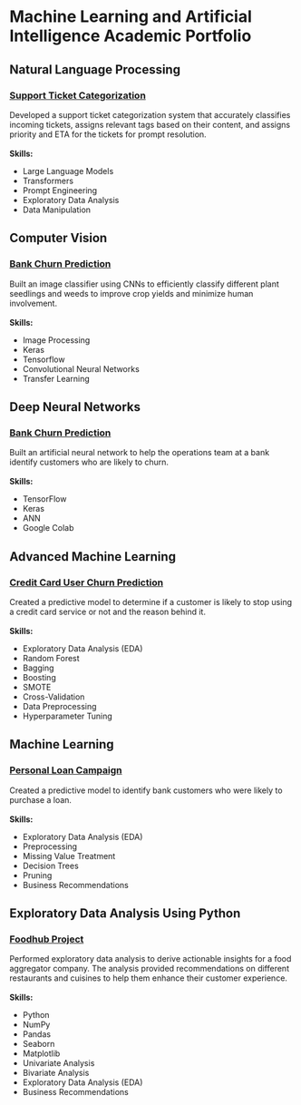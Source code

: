 # Machine Learning and Artificial Intelligence Academic Portfolio

## Natural Language Processing
### [Support Ticket Categorization](https://github.com/todd-wilson/portfolio/blob/main/support-ticket-categorization/Support_Ticket_Categorization.ipynb)
Developed a support ticket categorization system that accurately classifies incoming tickets, assigns relevant tags based on their content, and assigns priority and ETA for the tickets for prompt resolution.
<br>
<br>
**Skills:**
* Large Language Models
* Transformers
* Prompt Engineering
* Exploratory Data Analysis
* Data Manipulation

## Computer Vision
### [Bank Churn Prediction](https://github.com/todd-wilson/portfolio/blob/main/plant-seedling-classification/Plant-Seedling-Classification.ipynb)
Built an image classifier using CNNs to efficiently classify different plant seedlings and weeds to improve crop yields and minimize human involvement.
<br>
<br>
**Skills:**
* Image Processing
* Keras
* Tensorflow
* Convolutional Neural Networks
* Transfer Learning

## Deep Neural Networks
###  [Bank Churn Prediction](https://github.com/todd-wilson/portfolio/blob/main/bank-churn-prediction/Bank-Churn-Prediction.ipynb)
Built an artificial neural network to help the operations team at a bank identify customers who are likely to churn.
<br>
<br>
**Skills:**
* TensorFlow
* Keras
* ANN
* Google Colab

## Advanced Machine Learning
### [Credit Card User Churn Prediction](https://github.com/todd-wilson/portfolio/blob/main/credit-card-churn-prediction/Credit-Card-Churn-Prediction.ipynb)
Created a predictive model to determine if a customer is likely to stop using a credit card service or not and the reason behind it.
<br>
<br>
**Skills:**
* Exploratory Data Analysis (EDA)
* Random Forest
* Bagging
* Boosting
* SMOTE
* Cross-Validation
* Data Preprocessing
* Hyperparameter Tuning

## Machine Learning
### [Personal Loan Campaign](https://github.com/todd-wilson/portfolio/blob/main/personal-loan-campaign/Personal-Loan-Campaign.ipynb)
Created a predictive model to identify bank customers who were likely to purchase a loan.
<br>
<br>
**Skills:**
* Exploratory Data Analysis (EDA)
* Preprocessing
* Missing Value Treatment
* Decision Trees
* Pruning
* Business Recommendations

## Exploratory Data Analysis Using Python
### [Foodhub Project](https://github.com/todd-wilson/portfolio/blob/main/foodhub-project/Foodhub-EDA.ipynb)
Performed exploratory data analysis to derive actionable insights for a food aggregator company. The analysis provided recommendations on different restaurants and cuisines to help them enhance their customer experience.
<br>
<br>
**Skills:**
* Python
* NumPy
* Pandas
* Seaborn
* Matplotlib
* Univariate Analysis
* Bivariate Analysis
* Exploratory Data Analysis (EDA)
* Business Recommendations
